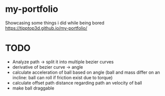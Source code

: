 # my-portfolio
Showcasing some things i did while being bored
https://tipptop3d.github.io/my-portfolio/

# TODO
- Analyze path -> split it into multiple bezier curves
- derivative of bezier curve -> angle
- calculate acceleration of ball based on angle (ball and mass differ on an incline: ball can roll if friction exist due to torque)
- calculate offset path distance regarding path an velocity of ball
- make ball draggable
